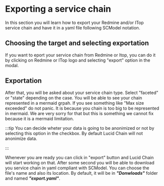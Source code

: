 # Exporting a service chain

In this section you will learn how to export your Redmine and/or ITop service chain and have it in a yaml file following SCModel notation.

## Choosing the target and selecting exportation

If you want to eport your service chain from Redmine or Itop, you can do it by clicking on Redmine or ITop logo and selecting "export" option in the modal.

## Exportation

After that, you will be asked about your service chain type. Select "faceted" or "state" depending on the case. You will be able to see your chain represented in a mermaid grpah. If you see something like "Max size exceeded" do not panic. It is because you chain is too big to be represented in mermaid. We are very sorry for that but this is something we cannot fix because it is a mermaid limitation.

:::tip
You can decide wheter your data is going to be anonimized or not by selecting this option in the checkbox. By default Lucid Chain will not anonimize data.

:::

Whenever you are ready you can click in "export" button and Lucid Chain will start working on that. After some second you will be able to download you service chain in yaml compliant with SCModel. You can choose the file's name and also its location. By default, it will be in ***"Donwloads"*** folder and named ***"export.yaml"***.